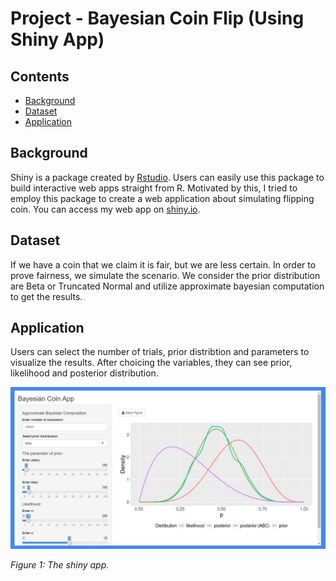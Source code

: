 # Project - Bayesian Coin Flip (Using Shiny App)

## Contents
* [Background](#background)
* [Dataset](#dataset)
* [Application](#application)

## Background
Shiny is a package created by [Rstudio](https://rstudio.com/). Users can easily use this package to build interactive web apps straight from R. Motivated by this, I tried to employ this package to create a web application about simulating flipping coin. You can access my web app on [shiny.io](https://fuchun.shinyapps.io/bayesian_coin/).

## Dataset
If we have a coin that we claim it is fair, but we are less certain. In order to prove fairness, we simulate the scenario.
We consider the prior distribution are Beta or Truncated Normal and utilize approximate bayesian computation to get the results.

## Application
Users can select the number of trials, prior distribtion and parameters to visualize the results. After choicing the variables, they can see prior, likelihood and posterior distribution.

<img src="/image/shinyApp_bayesian_app.JPG" width="800"/> 

<em>Figure 1: The shiny app.</em>
